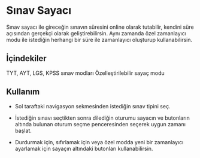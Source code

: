 # Sınav Sayacı
Sınav sayacı ile gireceğin sınavın süresini online olarak tutabilir, kendini süre açısından gerçekçi olarak geliştirebilirsin. Aynı zamanda özel zamanlayıcı modu ile istediğin herhangi bir süre ile zamanlayıcı oluşturup kullanabilirsin.

## İçindekiler
TYT, AYT, LGS, KPSS sınav modları
Özelleştirilebilir sayaç modu

## Kullanım
- Sol taraftaki navigasyon sekmesinden istediğin sınav tipini seç.

- İstediğin sınavı seçtikten sonra dilediğin oturumu sayacın ve butonların altında bulunan oturum seçme penceresinden seçerek uygun zamanı başlat.

- Durdurmak için, sıfırlamak için veya özel modda yeni bir zamanlayıcı ayarlamak için sayaçın altındaki butonları kullanabilirsin.
